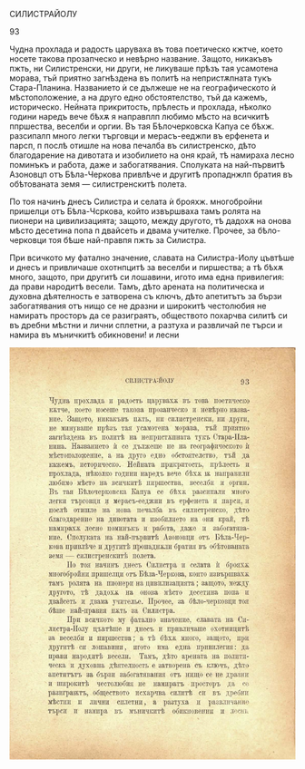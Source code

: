 ﻿

СИЛИСТРАЙОЛУ

93

Чудна прохлада и радость царуваха въ това поетическо кжтче, което носете такова прозапческо и невѣрно название. Защото, никакъвъ пжть, ни Силистренски, ни други, не ликуваше прѣзъ тая усамотена морава, тъй приятно загнѣздена въ политѣ на непристѫпната тукъ Стара-Планина. Названието ѝ се дължеше не на географическото ѝ мѣстоположение, а на друго едно обстоятелство, тъй да кажемъ, историческо. Нейната прикритость, прѣлесть и прохлада, нѣколко години наредъ вече бѣхѫ я направплп любимо мѣсто на всичкитѣ ппршества, веселби и оргии. Въ тая Бѣлочерковска Капуа се бѣхж. разсипалп много легки търговци и мерасъ-ееджпи въ ерфенета и парсп, п послѣ отишле на нова печалба въ силистренско, дѣто благодарение на дивотата и изобилието на оня край, тѣ намираха лесно поминъкъ и работа, даже и забогатявания. Сполуката на най-първитѣ Азоновцп отъ Бѣла-Черкова привлѣче и другитѣ пропаднжлп братия въ обѣтованата земя — силистренскитѣ полета.

По тоя начинъ днесъ Силистра и селата ѝ брояхж. многобройни пришелци отъ Бѣла-Чсркова, който извършваха тамъ ролята на пионери на цивилизацията; защото, между другото, тѣ дадохѫ на онова мѣсто десетина попа п двайсеть и двама учителке. Прочее, за бѣло-черковци тоя бѣше най-правпя пжть за Силистра.

При всичкото му фатално значение, славата на Силистра-Иолу цъвтѣше и днесъ и привличаше охотнпцитѣ за веселби и пиршества; а тѣ бѣхѫ много, защото, при другитѣ си лошавини, игото има една привилегия: да прави народитѣ весели. Тамъ, дѣто арената на политическа и духовна дѣятелность е затворена съ ключъ, дѣто апетитътъ за бързи забогатявания отъ нищо се не дразни и широкитѣ честолюбия не намиратъ просторъ да се разиграятъ, обществото похарчва силитѣ си въ дребни мѣстни и лични сплетни, а разтуха и развличай пе търси и намира въ мъничкитѣ обикновени! и лесни

![original](../images/110.jpg)

